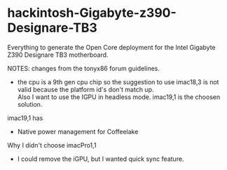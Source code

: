 # hackintosh-Gigabyte-z390-Designare-TB3

Everything  to generate the Open Core deployment for  the Intel Gigabyte Z390 Designare TB3 motherboard.


NOTES:
changes from the tonyx86 forum guidelines.

* the cpu is a 9th gen cpu chip so the suggestion to use imac18,3 is not valid because the platform id's don't match up.  
Also I want to use the IGPU in headless mode.
imac19,1 is the choosen solution.

imac19,1 has 
- Native power management for Coffeelake

Why I didn't choose imacPro1,1
 - I could remove the iGPU, but I wanted quick sync feature.
 

